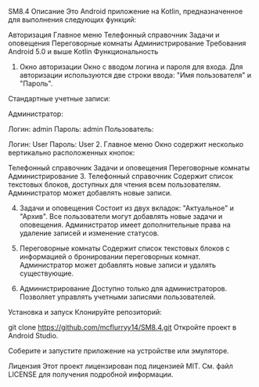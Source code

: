 SM8.4
Описание
Это Android приложение на Kotlin, предназначенное для выполнения следующих функций:

Авторизация
Главное меню
Телефонный справочник
Задачи и оповещения
Переговорные комнаты
Администрирование
Требования
Android 5.0 и выше
Kotlin
Функциональность
1. Окно авторизации
Окно с вводом логина и пароля для входа. Для авторизации используются две строки ввода: "Имя пользователя" и "Пароль".

Стандартные учетные записи:

Администратор:

Логин: admin
Пароль: admin
Пользователь:

Логин: User
Пароль: User
2. Главное меню
Окно содержит несколько вертикально расположенных кнопок:

Телефонный справочник
Задачи и оповещения
Переговорные комнаты
Администрирование
3. Телефонный справочник
Содержит список текстовых блоков, доступных для чтения всем пользователям. Администратор может добавлять новые записи.

4. Задачи и оповещения
Состоит из двух вкладок: "Актуальное" и "Архив". Все пользователи могут добавлять новые задачи и оповещения. Администратор имеет дополнительные права на удаление записей и изменение статусов.

5. Переговорные комнаты
Содержит список текстовых блоков с информацией о бронировании переговорных комнат. Администратор может добавлять новые записи и удалять существующие.

6. Администрирование
Доступно только для администраторов. Позволяет управлять учетными записями пользователей.

Установка и запуск
Клонируйте репозиторий:

git clone https://github.com/mcflurryy14/SM8.4.git
Откройте проект в Android Studio.

Соберите и запустите приложение на устройстве или эмуляторе.

Лицензия
Этот проект лицензирован под лицензией MIT. См. файл LICENSE для получения подробной информации.
